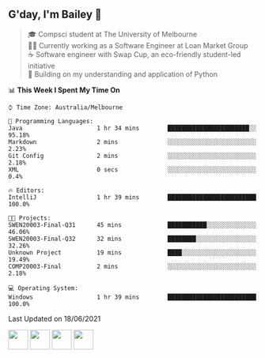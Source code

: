 ## G'day, I'm Bailey 👋

> 🎓 Compsci student at The University of Melbourne <br>
> 👨‍💻 Currently working as a Software Engineer at Loan Market Group <br>
> ☕️ Software engineer with Swap Cup, an eco-friendly student-led initiative <br>
> 🌱 Building on my understanding and application of Python

<!--START_SECTION:waka-->
📊 **This Week I Spent My Time On** 

```text
⌚︎ Time Zone: Australia/Melbourne

💬 Programming Languages: 
Java                     1 hr 34 mins        ███████████████████████░░   95.18% 
Markdown                 2 mins              ░░░░░░░░░░░░░░░░░░░░░░░░░   2.23% 
Git Config               2 mins              ░░░░░░░░░░░░░░░░░░░░░░░░░   2.18% 
XML                      0 secs              ░░░░░░░░░░░░░░░░░░░░░░░░░   0.4%

🔥 Editors: 
IntelliJ                 1 hr 39 mins        █████████████████████████   100.0%

🐱‍💻 Projects: 
SWEN20003-Final-Q31      45 mins             ███████████░░░░░░░░░░░░░░   46.06% 
SWEN20003-Final-Q32      32 mins             ████████░░░░░░░░░░░░░░░░░   32.26% 
Unknown Project          19 mins             ████░░░░░░░░░░░░░░░░░░░░░   19.49% 
COMP20003-Final          2 mins              ░░░░░░░░░░░░░░░░░░░░░░░░░   2.18%

💻 Operating System: 
Windows                  1 hr 39 mins        █████████████████████████   100.0%

```


 Last Updated on 18/06/2021
<!--END_SECTION:waka-->

[<img height="40px" src="https://img.icons8.com/ios-filled/2x/linkedin.png">](https://linkedin.com/in/baileybutler1)
[<img height="40px" src="https://img.icons8.com/ios-filled/2x/github.png">](https://github.com/baely)
[<img height="40px" src="https://img.icons8.com/ios-filled/2x/salesforce.png">](https://trailblazer.me/id/baileybutler)
[<img height="40px" src="https://img.icons8.com/ios-filled/2x/instagram.png">](https://instagram.com/bae1y)
